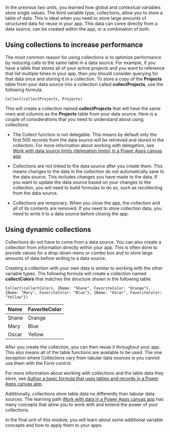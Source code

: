In the previous two units, you learned how global and contextual variables store single values. The third variable type, collections, allow you to store a table of data. This is ideal when you need to store large amounts of structured data for reuse in your app. This data can come directly from a data source, can be created within the app, or a combination of both.

## Using collections to increase performance

The most common reason for using collections is to optimize performance by reducing calls to the same table in a data source. For example, if you have a table that stores all of your active projects and you want to reference that list multiple times in your app, then you should consider querying for that data once and storing it in a collection. To store a copy of the **Projects** table from your data source into a collection called **collectProjects**, use the following formula.

```
Collect(collectProjects, Projects)
```

This will create a collection named **collectProjects** that will have the same rows and columns as the **Projects** table from your data source. Here is a couple of considerations that you need to understand about using collections:

-   The Collect function is not delegable. This means by default only
    the first 500 records from the data source will be retrieved and
    stored in the collection. For more information about working with
    delegation, see [Work with data source limits (delegation limits) in a Power Apps canvas app](/learn/modules/work-with-data-source-limits-powerapps-canvas-app/?azure-portal=true)

-   Collections are not linked to the data source after you create them.
    This means changes to the data in the collection do not
    automatically save to the data source. This includes changes you have made to the data. If you want to update the
    data source based on your changes to the collection, you will need to
    build formulas to do so, such as recollecting from the data source.

-   Collections are temporary. When you close the app, the collection
    and all of its contents are removed. If you need to store collection
    data, you need to write it to a data source before closing the app.

## Using dynamic collections

Collections do not have to come from a data source. You can also create
a collection from information directly within your app. This is often
done to provide values for a drop-down menu or combo box and to store large
amounts of data before writing to a data source.

Creating a collection with your own data is similar to working with the other variable types. The following formula will create a collection named **collectColors** that matches the structure shown in the following table.

```
Collect(collectColors, {Name: "Shane", FavoriteColor: "Orange"},
{Name: "Mary", FavoriteColor: "Blue"}, {Name: "Oscar", FavoriteColor:
"Yellow"})
```

| Name    | FavoriteColor |
| :-------| :---------------|
| Shane   | Orange |
| Mary    | Blue |
| Oscar   | Yellow |

After you create the collection, you can then reuse it throughout your
app. This also means all of the table functions are available to be
used. The one exception where Collections vary from tabular data sources
is you cannot use them with the Form control.

For more information about working with collections and the table data
they store, see [Author a basic formula that uses tables and records in a Power Apps canvas app](/learn/modules/author-basic-formula-tables-records-powerapps/?azure-portal=true).

Additionally, collections store table data no differently than tabular data sources. 
The learning path [Work with data in a Power Apps canvas app](/learn/paths/work-with-data-in-a-canvas-app/?azure-portal=true) has many concepts that 
allow you to work with and extend the power of your collections.

In the final unit of this module, you will learn about some additional variable
concepts and how to apply them to your apps.